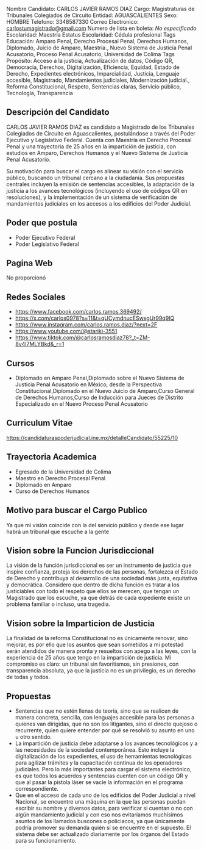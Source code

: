 Nombre Candidato: CARLOS JAVIER RAMOS DIAZ
Cargo: Magistraturas de Tribunales Colegiados de Circuito
Entidad: AGUASCALIENTES
Sexo: HOMBRE
Telefono: 3348587330
Correo Electronico: carlostumagistrado@gmail.com
Numero de lista en boleta: *No especificado*
Escolaridad: Maestría
Estatus Escolaridad: Cédula profesional
Tags Educación: Amparo Penal, Derecho Procesal Penal, Derechos Humanos, Diplomado, Juicio de Amparo, Maestría., Nuevo Sistema de Justicia Penal Acusatorio, Proceso Penal Acusatorio, Universidad de Colima
Tags Propósito: Acceso a la justicia, Actualización de datos, Código QR, Democracia, Derechos, Digitalización, Eficiencia, Equidad, Estado de Derecho, Expedientes electrónicos, Imparcialidad, Justicia, Lenguaje accesible, Magistrado, Mandamientos judiciales, Modernización judicial., Reforma Constitucional, Respeto, Sentencias claras, Servicio público, Tecnología, Transparencia


## Descripción del Candidato 

CARLOS JAVIER RAMOS DIAZ es candidato a Magistrado de los Tribunales Colegiados de Circuito en Aguascalientes, postulándose a través del Poder Ejecutivo y Legislativo Federal. Cuenta con Maestría en Derecho Procesal Penal y una trayectoria de 25 años en la impartición de justicia, con estudios en Amparo, Derechos Humanos y el Nuevo Sistema de Justicia Penal Acusatorio. 

Su motivación para buscar el cargo es alinear su visión con el servicio público, buscando un tribunal cercano a la ciudadanía. Sus propuestas centrales incluyen la emisión de sentencias accesibles, la adaptación de la justicia a los avances tecnológicos (incluyendo el uso de códigos QR en resoluciones), y la implementación de un sistema de verificación de mandamientos judiciales en los accesos a los edificios del Poder Judicial.


## Poder que postula

- Poder Ejecutivo Federal
- Poder Legislativo Federal


## Pagina Web

No proporcionó


## Redes Sociales

- https://www.facebook.com/carlos.ramos.369492/
- https://x.com/carlos0978?s=11&t=qUCymdnucESwxgUr99q9IQ
- https://www.instagram.com/carlos.ramos.diaz/?next=2F
- https://www.youtube.com/@stariki-3551
- https://www.tiktok.com/@carlosramosdiaz78?_t=ZM-8v4l7MLYBkd&_r=1


## Cursos

- Diplomado en Amparo Penal,Diplomado sobre el Nuevo Sistema de Justicia Penal Acusatorio en México, desde la Perspectiva Constitucional,Diplomado en el Nuevo Juicio de Amparo,Curso General de Derechos Humanos,Curso de Inducción para Jueces de Distrito Especializado en el Nuevo Proceso Penal Acusatorio


## Curriculum Vitae

https://candidaturaspoderjudicial.ine.mx/detalleCandidato/55225/10


## Trayectoria Academica

- Egresado de la Universidad de Colima
- Maestro en Derecho Procesal Penal
- Diplomado en Amparo
- Curso de Derechos Humanos


## Motivo para buscar el Cargo Publico

Ya que mi visión coincide con la del servicio público y desde ese lugar habrá un tribunal que escuche a la gente


## Vision sobre la Funcion Jurisdiccional

La visión de la función jurisdiccional es ser un instrumento de justicia que inspire confianza, proteja los derechos de las personas, fortalezca el Estado de Derecho y contribuya al desarrollo de una sociedad más justa, equitativa y democrática. Considero que dentro de dicha función es tratar a los justiciables con todo el respeto que ellos se merecen, que tengan un Magistrado que los escuche, ya que detrás de cada expediente existe un problema familiar o incluso, una tragedia.


## Vision sobre la Imparticion de Justicia

La finalidad de la reforma Constitucional no es únicamente renovar, sino mejorar, es por ello que los asuntos que sean sometidos a mi potestad serán atendidos de manera pronta y resueltos con apego a las leyes, con la experiencia de 25 años que tengo en la impartición de justicia. Mi compromiso es claro: un tribunal sin favoritismos, sin presiones, con transparencia absoluta, ya que la justicia no es un privilegio, es un derecho de todas y todos.


## Propuestas

- Sentencias que no estén llenas de teoría, sino que se realicen de manera concreta, sencilla, con lenguajes accesible para las personas a quienes van dirigidas, que no son los litigantes, sino el directo quejoso o recurrente, quien quiere entender por qué se resolvió su asunto en uno u otro sentido.
- La impartición de justicia debe adaptarse a los avances tecnológicos y a las necesidades de la sociedad contemporánea. Esto incluye la digitalización de los expedientes, el uso de herramientas tecnológicas para agilizar trámites y la capacitación continua de los operadores judiciales. Pero lo más importantes para cargar el sistema electrónico, es que todos los acuerdos y sentencias cuenten con un código QR y que al pasar la pistola láser se vacíe la información en el programa correspondiente.
- Que en el acceso de cada uno de los edificios del Poder Judicial a nivel Nacional, se encuentre una máquina en la que las personas puedan escribir su nombre y diversos datos, para verificar si cuentan o no con algún mandamiento judicial y con eso nos evitaríamos muchísimos asuntos de los llamados buscones o policiacos, ya que únicamente podría promover su demanda quién sí se encuentre en el supuesto. El sistema debe ser actualizado diariamente por los órganos del Estado para su funcionamiento.

